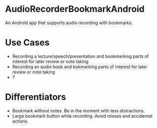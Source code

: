 # AudioRecorderBookmarkAndroid

An Android app that supports audio recording with bookmarks.

# Use Cases

* Recording a lecture/speech/presentation and bookmarking parts of interest for later review or note taking
* Recording an audio book and bokmarking parts of interest for later review or note taking
* ?

# Differentiators

* Bookmark without notes. Be in the moment with less distractions.
* Large bookmark button while recording. Avoid misses and accidental actions.
